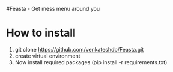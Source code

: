 #Feasta - Get mess menu around you

# How to install

1. git clone https://github.com/venkateshdb/Feasta.git
2. create virtual environment
3. Now install required packages (pip install -r requirements.txt)

